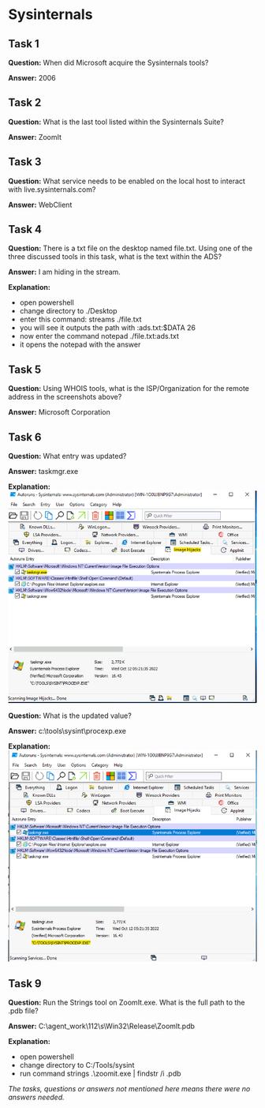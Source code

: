 # Sysinternals

## Task 1

**Question:** When did Microsoft acquire the Sysinternals tools?

**Answer:** 2006

## Task 2

**Question:** What is the last tool listed within the Sysinternals Suite?

**Answer:** ZoomIt

## Task 3

**Question:** What service needs to be enabled on the local host to interact with live.sysinternals.com?

**Answer:** WebClient

## Task 4

**Question:** There is a txt file on the desktop named file.txt. Using one of the three discussed tools in this task, what is the text within the ADS?

**Answer:** I am hiding in the stream.

**Explanation:**

- open powershell
- change directory to ./Desktop
- enter this command: streams ./file.txt
- you will see it outputs the path with :ads.txt:$DATA 26
- now enter the command notepad ./file.txt:ads.txt
- it opens the notepad with the answer

## Task 5

**Question:** Using WHOIS tools, what is the ISP/Organization for the remote address in the screenshots above?

**Answer:** Microsoft Corporation

## Task 6

**Question:** What entry was updated?

**Answer:** taskmgr.exe

**Explanation:**
![alt text](image.png)

**Question:** What is the updated value?

**Answer:** c:\tools\sysint\procexp.exe

**Explanation:**
![alt text](image-1.png)

## Task 9

**Question:** Run the Strings tool on ZoomIt.exe. What is the full path to the .pdb file?

**Answer:** C:\agent_work\112\s\Win32\Release\ZoomIt.pdb

**Explanation:**

- open powershell
- change directory to C:/Tools/sysint
- run command strings .\zoomit.exe | findstr /i .pdb

_The tasks, questions or answers not mentioned here means there were no answers needed._
